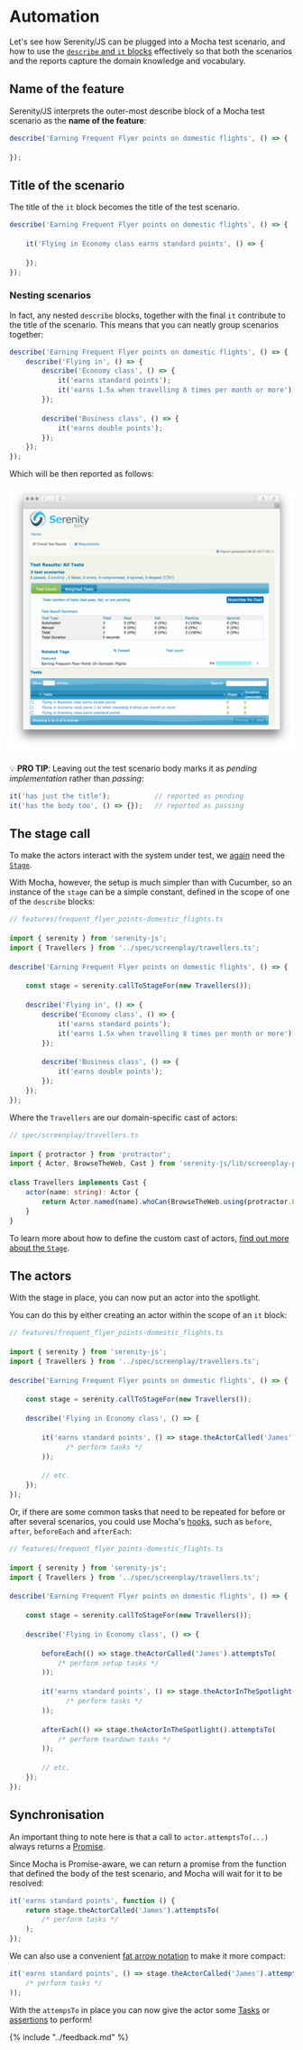 # Automation

Let's see how Serenity/JS can be plugged into a Mocha test scenario, and how to use 
the [`describe` and `it` blocks](https://mochajs.org/#bdd) effectively so that both the scenarios and the reports
capture the domain knowledge and vocabulary. 

## Name of the feature

Serenity/JS interprets the outer-most describe block of a Mocha test scenario as the **name of the feature**:
 
```typescript
describe('Earning Frequent Flyer points on domestic flights', () => {
    
});
```
 
## Title of the scenario

The title of the `it` block becomes the title of the test scenario.

```typescript
describe('Earning Frequent Flyer points on domestic flights', () => {
    
    it('Flying in Economy class earns standard points', () => {
        
    });
});
```

### Nesting scenarios

In fact, any nested `describe` blocks, together with the final `it` contribute to the title of the scenario.
This means that you can neatly group scenarios together:

```typescript
describe('Earning Frequent Flyer points on domestic flights', () => {
    describe('Flying in', () => {
        describe('Economy class', () => {
            it('earns standard points');
            it('earns 1.5x when travelling 8 times per month or more');
        });
        
        describe('Business class', () => {
            it('earns double points');
        });
    });                
});
```

Which will be then reported as follows:
 
![Mocha feature coverage](./images/feature-coverage-pending.png)
 

:bulb: **PRO TIP**: Leaving out the test scenario body marks it as _pending implementation_ rather than _passing_: 
```typescript
it('has just the title');           // reported as pending
it('has the body too', () => {});   // reported as passing
``` 
 
## The stage call

To make the actors interact with the system under test, 
we [again](../cucumber/automation.md#all-the-worlds-a-stage) need the [`Stage`](../design/stage.md).

With Mocha, however, the setup is much simpler than with Cucumber, so an instance of the `stage` can be a simple 
constant, defined in the scope of one of the `describe` blocks:

```typescript
// features/frequent_flyer_points-domestic_flights.ts

import { serenity } from 'serenity-js';
import { Travellers } from '../spec/screenplay/travellers.ts';

describe('Earning Frequent Flyer points on domestic flights', () => {
    
    const stage = serenity.callToStageFor(new Travellers());

    describe('Flying in', () => {
        describe('Economy class', () => {
            it('earns standard points');
            it('earns 1.5x when travelling 8 times per month or more');
        });
        
        describe('Business class', () => {
            it('earns double points');
        });
    });                
});
```

Where the `Travellers` are our domain-specific cast of actors:

```typescript
// spec/screenplay/travellers.ts

import { protractor } from 'protractor';
import { Actor, BrowseTheWeb, Cast } from 'serenity-js/lib/screenplay-protractor';

class Travellers implements Cast {
    actor(name: string): Actor {
        return Actor.named(name).whoCan(BrowseTheWeb.using(protractor.browser));
    }
}
```

To learn more about how to define the custom cast of actors, [find out more about the `Stage`](../design/stage.md).

## The actors

With the stage in place, you can now put an actor into the spotlight.

You can do this by either creating an actor within the scope of an `it` block:

```typescript
// features/frequent_flyer_points-domestic_flights.ts

import { serenity } from 'serenity-js';
import { Travellers } from '../spec/screenplay/travellers.ts';

describe('Earning Frequent Flyer points on domestic flights', () => {
    
    const stage = serenity.callToStageFor(new Travellers());
    
    describe('Flying in Economy class', () => {
        
        it('earns standard points', () => stage.theActorCalled('James').attemptsTo(
              /* perform tasks */
        ));
        
        // etc.
    });                
});
```

Or, if there are some common tasks that need to be repeated for before or after several scenarios, you
could use Mocha's [hooks](https://mochajs.org/#hooks), such as `before`, `after`, `beforeEach` and `afterEach`:

```typescript
// features/frequent_flyer_points-domestic_flights.ts

import { serenity } from 'serenity-js';
import { Travellers } from '../spec/screenplay/travellers.ts';

describe('Earning Frequent Flyer points on domestic flights', () => {
    
    const stage = serenity.callToStageFor(new Travellers());
    
    describe('Flying in Economy class', () => {
        
        beforeEach(() => stage.theActorCalled('James').attemptsTo(
            /* perform setup tasks */
        ));
        
        it('earns standard points', () => stage.theActorInTheSpotlight().attemptsTo(
              /* perform tasks */
        ));
        
        afterEach(() => stage.theActorInTheSpotlight().attemptsTo(
            /* perform teardown tasks */
        ));
        
        // etc.
    });                
});
```


## Synchronisation

An important thing to note here is that a call to `actor.attemptsTo(...)` 
always returns a [Promise](https://developer.mozilla.org/en/docs/Web/JavaScript/Reference/Global_Objects/Promise).

Since Mocha is Promise-aware, we can return a promise from the function that defined the body of the test scenario,
and Mocha will wait for it to be resolved:

```typescript
it('earns standard points', function () {
    return stage.theActorCalled('James').attemptsTo(
        /* perform tasks */
    );
});
```

We can also use a convenient [fat arrow notation](https://basarat.gitbooks.io/typescript/content/docs/arrow-functions.html)
to make it more compact:

```typescript
it('earns standard points', () => stage.theActorCalled('James').attemptsTo(
    /* perform tasks */
));
```

With the `attempsTo` in place you can now give the actor some [Tasks](../design/screenplay-pattern.md#task) 
or [assertions](../design/assertions.md) to perform!

{% include "../feedback.md" %}
